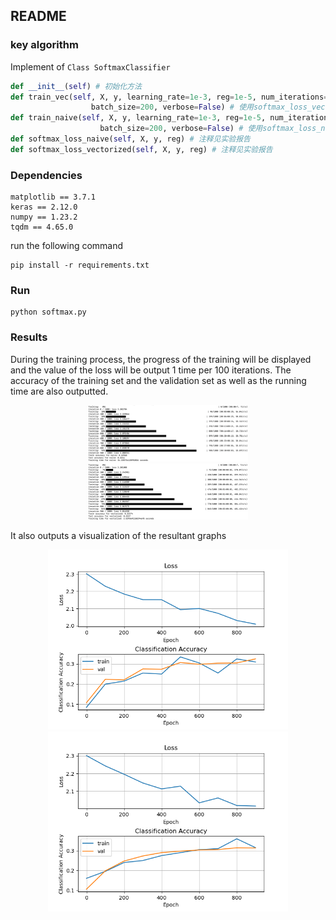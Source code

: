 ## README

### key algorithm

Implement of `Class SoftmaxClassifier`

```py
def __init__(self) # 初始化方法
def train_vec(self, X, y, learning_rate=1e-3, reg=1e-5, num_iterations=100,
                  batch_size=200, verbose=False) # 使用softmax_loss_vectorized的训练方法
def train_naive(self, X, y, learning_rate=1e-3, reg=1e-5, num_iterations=100,
                    batch_size=200, verbose=False) # 使用softmax_loss_naive的训练方法
def softmax_loss_naive(self, X, y, reg) # 注释见实验报告 
def softmax_loss_vectorized(self, X, y, reg) # 注释见实验报告
```



### Dependencies

```
matplotlib == 3.7.1
keras == 2.12.0
numpy == 1.23.2
tqdm == 4.65.0
```

run the following command

```shell
pip install -r requirements.txt
```



### Run

```shell
python softmax.py
```



### Results

During the training process, the progress of the training will be displayed and the value of the loss will be output 1 time per 100 iterations. The accuracy of the training set and the  validation set as well as the running time are also outputted.

<center>
  <img src="naive_background.png" alt="naive_background" style="zoom: 25%;" />
  <img src="vec_background.png" alt="vec_background" style="zoom:25%;" />
</center>

It also outputs a visualization of the resultant graphs

<center>
  <img src="naive.png" alt="naive" style="zoom:60%;" />
  <img src="vec.png" alt="vec" style="zoom:60%;" />
</center>



